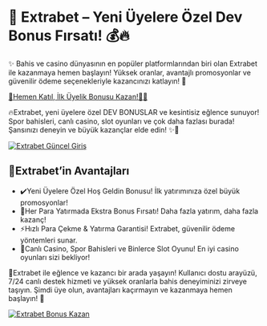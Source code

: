 <h1>🎯 Extrabet – Yeni Üyelere Özel Dev Bonus Fırsatı! 💰🔥</h1>

<p>✨ Bahis ve casino dünyasının en popüler platformlarından biri olan Extrabet ile kazanmaya hemen başlayın! Yüksek oranlar, avantajlı promosyonlar ve güvenilir ödeme seçenekleriyle kazancınızı katlayın! 🚀</p>

<a href="https://linklerim.online/2058" title="Extrabet Güncel Giriş">
    🚀Hemen Katıl, İlk Üyelik Bonusu Kazan!🎰💎
</a>

<p>🔥Extrabet, yeni üyelere özel DEV BONUSLAR ve kesintisiz eğlence sunuyor! Spor bahisleri, canlı casino, slot oyunları ve çok daha fazlası burada! Şansınızı deneyin ve büyük kazançlar elde edin! ✨🌟</p>

<a href="https://linklerim.online/2058" title="Extrabet Güncel Giriş">
    <img src="https://i.ibb.co/xSQ1Ktxq/photo-2025-03-07-16-48-21.jpg" alt="Extrabet Güncel Giriş" class="bonus-img">
</a>

<h2>💎Extrabet’in Avantajları</h2>
<ul>
    <li>✔️Yeni Üyelere Özel Hoş Geldin Bonusu! İlk yatırımınıza özel büyük promosyonlar!</li>
    <li>🎁Her Para Yatırmada Ekstra Bonus Fırsatı! Daha fazla yatırım, daha fazla kazanç!</li>
    <li>⚡️Hızlı Para Çekme & Yatırma Garantisi! Extrabet, güvenilir ödeme yöntemleri sunar.</li>
    <li>🎲Canlı Casino, Spor Bahisleri ve Binlerce Slot Oyunu! En iyi casino oyunları sizi bekliyor!</li>
</ul>

<p>💎Extrabet ile eğlence ve kazancı bir arada yaşayın! Kullanıcı dostu arayüzü, 7/24 canlı destek hizmeti ve yüksek oranlarla bahis deneyiminizi zirveye taşıyın. Şimdi üye olun, avantajları kaçırmayın ve kazanmaya hemen başlayın! 🚀</p>

<a href="https://linklerim.online/2058" title="Extrabet Güncel Giriş">
    <img src="https://i.ibb.co/jkKttdZZ/photo-2025-03-07-16-48-27.jpg" alt="Extrabet Bonus Kazan" class="bonus-img">
</a>
